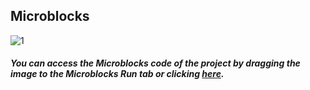 ## Microblocks
![1](https://user-images.githubusercontent.com/111511331/189116357-6116b522-d348-4503-81b9-71581c26c834.png)


##### You can access the Microblocks code of the project by dragging the image to the Microblocks Run tab or clicking [here](https://microblocks.fun/run/microblocks.html#scripts=GP%20Scripts%0Adepends%20%27PicoBricks%27%0A%0Ascript%20531%2078%20%7B%0AwhenStarted%0Aforever%20%7B%0A%20%20pb_set_red_LED%20true%0A%20%20waitMillis%20500%0A%20%20pb_set_red_LED%20false%0A%20%20waitMillis%20500%0A%7D%0A%7D%0A%0A "here").
